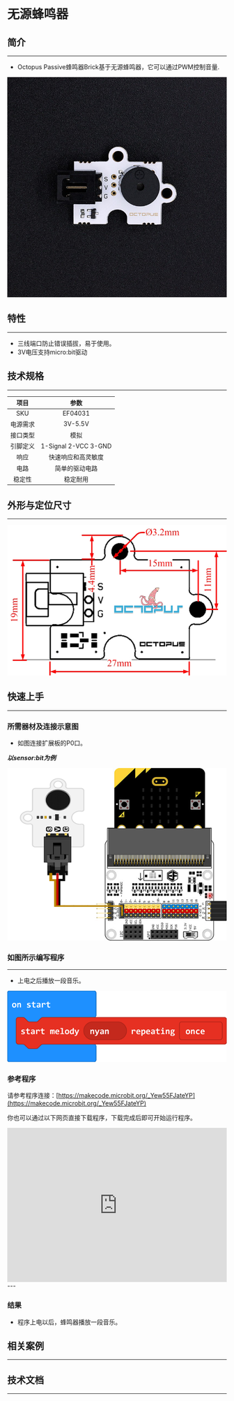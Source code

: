 # 无源蜂鸣器

## 简介
---
- Octopus Passive蜂鸣器Brick基于无源蜂鸣器，它可以通过PWM控制音量.

 ![](./images/0G3EEXg.jpg)

## 特性
---
- 三线端口防止错误插拔，易于使用。
- 3V电压支持micro:bit驱动

## 技术规格
---
项目 | 参数 
:-: | :-: 
SKU|EF04031
电源需求|3V-5.5V
接口类型|模拟
引脚定义|1-Signal 2-VCC 3-GND
响应|快速响应和高灵敏度
电路|简单的驱动电路
稳定性|稳定耐用

## 外形与定位尺寸
---

![](./images/bsmWrzk.jpg)

## 快速上手
---

### 所需器材及连接示意图
- 如图连接扩展板的P0口。

***以sensor:bit为例***

 ![](./images/wqD4VuO.png)

### 如图所示编写程序
---
- 上电之后播放一段音乐。

 ![](./images/KjnioxB.png)

### 参考程序

请参考程序连接：[https://makecode.microbit.org/_Yew55FJateYP](https://makecode.microbit.org/_Yew55FJateYP)

你也可以通过以下网页直接下载程序，下载完成后即可开始运行程序。

<div style="position:relative;height:0;padding-bottom:70%;overflow:hidden;"><iframe style="position:absolute;top:0;left:0;width:100%;height:100%;" src="https://makecode.microbit.org/#pub:_Yew55FJateYP" frameborder="0" sandbox="allow-popups allow-forms allow-scripts allow-same-origin"></iframe></div>  
---

### 结果
- 程序上电以后，蜂鸣器播放一段音乐。

## 相关案例
---

## 技术文档
---
